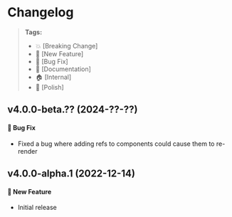 Changelog
=========

> **Tags:**
> - :boom:       [Breaking Change]
> - :rocket:     [New Feature]
> - :bug:        [Bug Fix]
> - :memo:       [Documentation]
> - :house:      [Internal]
> - :nail_care:  [Polish]

## v4.0.0-beta.?? (2024-??-??)

#### :bug: Bug Fix

* Fixed a bug where adding refs to components could cause them to re-render

## v4.0.0-alpha.1 (2022-12-14)

#### :rocket: New Feature

* Initial release
